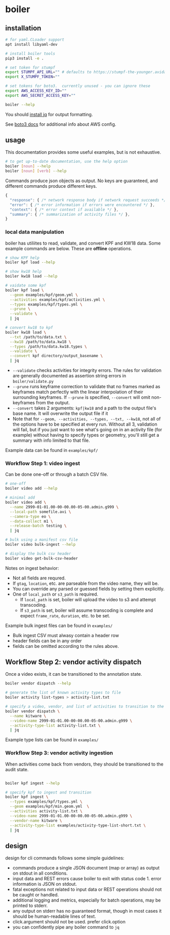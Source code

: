 # boiler

## installation

```bash
# for yaml.CLoader support
apt install libyaml-dev

# install boiler tools
pip3 install -e .

# set token for stumpf
export STUMPF_API_URL="" # defaults to https://stumpf-the-younger.avidannotations.com/api/diva
export X_STUMPF_TOKEN=""

# set tokens for boto3.  currently unused - you can ignore these
export AWS_ACCESS_KEY_ID=""
export AWS_SECRET_ACCESS_KEY=""

boiler --help
```

You should [install jq](https://stedolan.github.io/jq/) for output formatting.

See [boto3 docs](https://pypi.org/project/boto3/) for additional info about AWS config.

## usage

This documentation provides some useful examples, but is not exhaustive.

```bash
# to get up-to-date documentation, use the help option
boiler [noun] --help
boiler [noun] [verb] --help
```

Commands produce json objects as output.  No keys are guaranteed, and different commands produce different keys.

```js
{
  "response": { /* network response body if network request succeeds */ },
  "error": { /* error information if errors were encountered */ },
  "context": { /* error context if available */ },
  "summary": { /* summarization of activity files */ },
}
```

### local data manipulation

boiler has utiliites to read, validate, and convert KPF and KW18 data.  Some example commands are below.  These are **offline** operations.

```bash
# show KPF help
boiler kpf load --help

# show kw18 help
boiler kw18 load --help

# vaidate some kpf
boiler kpf load \
  --geom examples/kpf/geom.yml \
  --activities examples/kpf/activities.yml \
  --types examples/kpf/types.yml \
  --prune \
  --validate \
  | jq

# convert kw18 to kpf
boiler kw18 load \
  --txt /path/to/data.txt \
  --kw18 /path/to/data.kw18 \
  --types /path/to/data.kw18.types \
  --validate \
  --convert kpf directory/output_basename \
  | jq
```

* `--validate` checks activities for integrity errors.  The rules for validation are generally documented as assertion string errors in `boiler/validate.py`
* `--prune` runs keyframe correction to validate that no frames marked as keyframes match perfectly with the linear interpolation of their surrounding keyframes.  If `--prune` is specified, `--convert` will omit non-keyframes from the output.
* `--convert` takes 2 arguments: `kpf|kw18` and a path to the output file's base name.  It will overwrite the output file if it
* Note that for `--geom, --activities, --types, --txt, --kw18`, not all of the options have to be specified at every run.  Without all 3, validation will fail, but if you just want to see what's going on in an activity file (for example) without having to specify types or geometry, you'll still get a summary with info limited to that file.

Example data can be found in `examples/kpf/`

### Workflow Step 1: video ingest

Can be done one-off or through a batch CSV file.

```bash
# one-off
boiler video add --help

# minimal add
boiler video add \
  --name 2999-01-01.00-00-00.00-05-00.admin.g999 \
  --local-path somefile.avi \
  --camera-type eo \
  --data-collect m1 \
  --release-batch testing \
  | jq

# bulk using a manifest csv file
boiler video bulk-ingest --help

# display the bulk csv header
boiler video get-bulk-csv-header
```

Notes on ingest behavior:

* Not all fields are requred.
* If `gtag`, `location`, etc. are parseable from the video name, they will be.
* You can override any parsed or guessed fields by setting them explicitly.
* One of `local_path` or `s3_path` is required.
  * If `local_path` is set, boiler will upload the video to s3 and attempt transcoding.
  * If `s3_path` is set, boiler will assume transcoding is complete and expect `frame_rate`, `duration`, etc. to be set.

Example bulk ingest files can be found in `examples/`

* Bulk ingest CSV must alwasy contain a header row
* header fields can be in any order
* fields can be omitted according to the rules above.

## Workflow Step 2: vendor activity dispatch

Once a video exists, it can be transitioned to the annotation state.

```bash
boiler vendor dispatch --help

# generate the list of known activity types to file
boiler activity list-types > activity-list.txt

# specify a video, vendor, and list of activities to transition to the annotation stage
boiler vendor dispatch \
  --name kitware \
  --video-name 2999-01-01.00-00-00.00-05-00.admin.g999 \
  --activity-type-list activity-list.txt \
  | jq
```

Example type lists can be found in `examples/`

### Workflow Step 3: vendor activity ingestion

When activities come back from vendors, they should be transitioned to the audit state.

```bash

boiler kpf ingest --help

# specify kpf to ingest and transition
boiler kpf ingest \
  --types examples/kpf/types.yml \
  --geom examples/kpf/min.geom.yml  \
  --activities activity-list.txt \
  --video-name 2999-01-01.00-00-00.00-05-00.admin.g999 \
  --vendor-name kitware \
  --activity-type-list examples/activity-type-list-short.txt \
  | jq
```

## design

design for cli commands follows some simple guidelines:

* commands produce a single JSON document (map or array) as output on stdout in all conditions.
* input data and REST errors cause boiler to exit with status code 1.  error information is JSON on stdout.
* fatal exceptions not related to input data or REST operations should not be caught or handled.
* additional logging and metrics, especially for batch operations, may be printed to stderr.
* any output on stderr has no guaranteed format, though in most cases it should be human-readable lines of text.
* click.argument should not be used.  prefer click.option
* you can confidently pipe any boiler command to `jq`
